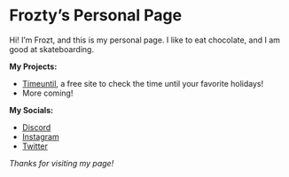 # Frozty’s Personal Page

Hi! I’m Frozt, and this is my personal page. I like to eat chocolate, and I am good at skateboarding.

**My Projects:**

 - [Timeuntil](https://frozt0098.github.io/timeuntil), a free site to check the time until your favorite holidays!
 - More coming!
 
 **My Socials:**
 
 - [Discord](/Discord.html)
 - [Instagram](https://instagram.com/frozt.sk8z)
 - [Twitter](https://twitter.com/@frozt_sk8z)
 
 *Thanks for visiting my page!*
